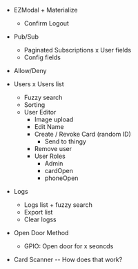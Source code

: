 
- EZModal + Materialize
  - Confirm Logout

- Pub/Sub
  - Paginated Subscriptions
  x User fields
  - Config fields

- Allow/Deny

- Users
  x Users list
  - Fuzzy search
  - Sorting
  - User Editor
    - Image upload
    - Edit Name
    - Create / Revoke Card (random ID)
      - Send to thingy
    - Remove user
    - User Roles
      - Admin
      - cardOpen
      - phoneOpen

- Logs
  - Logs list + fuzzy search
  - Export list
  - Clear logss



- Open Door Method
  - GPIO: Open door for x seoncds

- Card Scanner -- How does that work?

